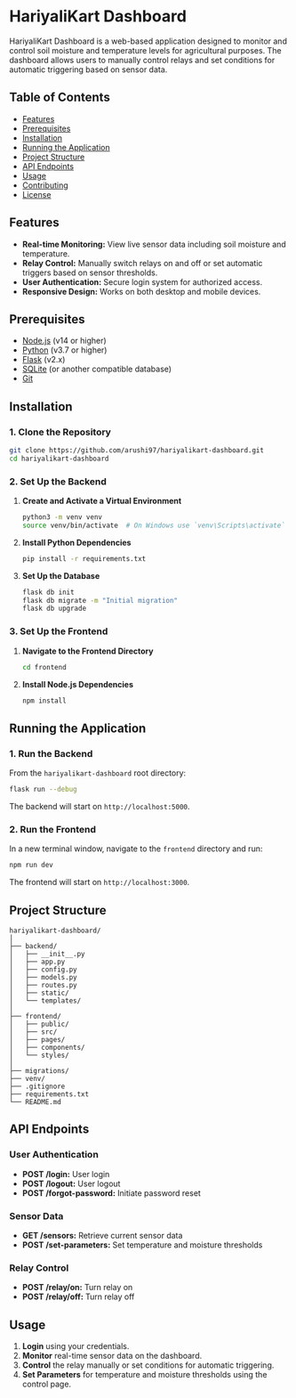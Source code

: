 # HariyaliKart Dashboard

HariyaliKart Dashboard is a web-based application designed to monitor and control soil moisture and temperature levels for agricultural purposes. The dashboard allows users to manually control relays and set conditions for automatic triggering based on sensor data.

## Table of Contents

- [Features](#features)
- [Prerequisites](#prerequisites)
- [Installation](#installation)
- [Running the Application](#running-the-application)
- [Project Structure](#project-structure)
- [API Endpoints](#api-endpoints)
- [Usage](#usage)
- [Contributing](#contributing)
- [License](#license)

## Features

- **Real-time Monitoring:** View live sensor data including soil moisture and temperature.
- **Relay Control:** Manually switch relays on and off or set automatic triggers based on sensor thresholds.
- **User Authentication:** Secure login system for authorized access.
- **Responsive Design:** Works on both desktop and mobile devices.

## Prerequisites

- [Node.js](https://nodejs.org/) (v14 or higher)
- [Python](https://www.python.org/) (v3.7 or higher)
- [Flask](https://flask.palletsprojects.com/) (v2.x)
- [SQLite](https://www.sqlite.org/) (or another compatible database)
- [Git](https://git-scm.com/)

## Installation

### 1. Clone the Repository

```bash
git clone https://github.com/arushi97/hariyalikart-dashboard.git
cd hariyalikart-dashboard
```

### 2. Set Up the Backend

1. **Create and Activate a Virtual Environment**

    ```bash
    python3 -m venv venv
    source venv/bin/activate  # On Windows use `venv\Scripts\activate`
    ```

2. **Install Python Dependencies**

    ```bash
    pip install -r requirements.txt
    ```

3. **Set Up the Database**

    ```bash
    flask db init
    flask db migrate -m "Initial migration"
    flask db upgrade
    ```

### 3. Set Up the Frontend

1. **Navigate to the Frontend Directory**

    ```bash
    cd frontend
    ```

2. **Install Node.js Dependencies**

    ```bash
    npm install
    ```

## Running the Application

### 1. Run the Backend

From the `hariyalikart-dashboard` root directory:

```bash
flask run --debug
```

The backend will start on `http://localhost:5000`.

### 2. Run the Frontend

In a new terminal window, navigate to the `frontend` directory and run:

```bash
npm run dev
```

The frontend will start on `http://localhost:3000`.

## Project Structure

```
hariyalikart-dashboard/
│
├── backend/
│   ├── __init__.py
│   ├── app.py
│   ├── config.py
│   ├── models.py
│   ├── routes.py
│   ├── static/
│   └── templates/
│
├── frontend/
│   ├── public/
│   ├── src/
│   ├── pages/
│   ├── components/
│   └── styles/
│
├── migrations/
├── venv/
├── .gitignore
├── requirements.txt
└── README.md
```

## API Endpoints

### User Authentication

- **POST /login:** User login
- **POST /logout:** User logout
- **POST /forgot-password:** Initiate password reset

### Sensor Data

- **GET /sensors:** Retrieve current sensor data
- **POST /set-parameters:** Set temperature and moisture thresholds

### Relay Control

- **POST /relay/on:** Turn relay on
- **POST /relay/off:** Turn relay off

## Usage

1. **Login** using your credentials.
2. **Monitor** real-time sensor data on the dashboard.
3. **Control** the relay manually or set conditions for automatic triggering.
4. **Set Parameters** for temperature and moisture thresholds using the control page.
